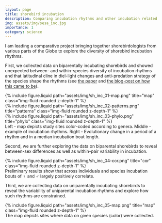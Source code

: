 ```yaml
---
layout: page
title: shorebird incubation
description: Comparing incubation rhythms and other incubation related traits.
img: assets/img/sesa_inc.jpg
importance: 1
category: science
---
```


I am leading a comparative project bringing together shorebirdologists from various parts of the Globe to explore the diversity of shorebird incubation rhythms.

First, we collected data on biparentally incubating shorebirds and showed unexpected between- and within-species diversity of incubation rhythms and that latitudinal cline in diel-light changes and anti-predation strategy of the species shape the rhythms (see <a href='http://rdcu.be/mUso'>the paper</a> and <a href='https://ecoevocommunity.nature.com/posts/13472-bringing-chronobiology-into-the-wild'>the blog-post on how this came to be</a>). 

<div class="row">
    <div class="col-sm mt-3 mt-md-0">
        {% include figure.liquid path="assets/img/sh_inc_01-map.png" title="map" class="img-fluid rounded z-depth-1" %}
    </div>
    <div class="col-sm-4 mt-3 mt-md-0">
        {% include figure.liquid path="assets/img/sh_inc_02-patterns.png" title="patterns" class="img-fluid rounded z-depth-1" %}
    </div>
    <div class="col-sm-3 mt-3 mt-md-0">
        {% include figure.liquid path="assets/img/sh_inc_03-phylo.png" title="phylo" class="img-fluid rounded z-depth-1" %}
    </div>
</div>
<div class="caption">
    Left - map depicts study sites color-coded according to genera.  Middle - example of incubation rhythms. Right - Evolutionary change in a period of a rhythm and in a median incubation bout length.
</div>

Second, we are further exploring the data on biparental shorebirds to reveal between-sex differences as well as within-pair variability in incubation. 

<div class="row">
    <div class="col-sm mt-3 mt-md-0">
        {% include figure.liquid path="assets/img/sh_inc_04-cor.png" title="cor" class="img-fluid rounded z-depth-1" %}
    </div>
</div>
<div class="caption">
    Preliminary results show that across individuals and species incubation bouts of ♀️ and ♂️ largely positively correlate.
</div>


Third, we are collecting data on uniparentally incubating shorebirds to reveal the variability of uniparental incubation rhythms and explore how such rhythms are constrained.
<div class="row">
    <div class="col-sm mt-3 mt-md-0">
        {% include figure.liquid path="assets/img/sh_inc_05-map.png" title="map" class="img-fluid rounded z-depth-1" %}
    </div>
</div>
<div class="caption">
    The map depicts sites where data on given species (color) were collected.
</div>